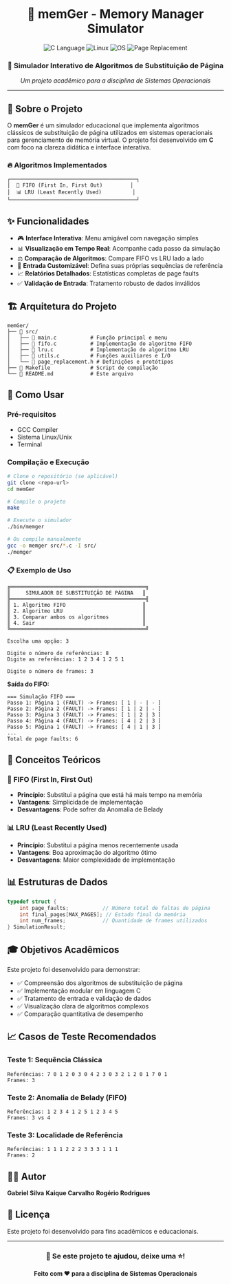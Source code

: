 <div align="center">

# 🧠 memGer - Memory Manager Simulator

<img src="https://img.shields.io/badge/Language-C-blue?style=for-the-badge&logo=c" alt="C Language">
<img src="https://img.shields.io/badge/OS-Linux-orange?style=for-the-badge&logo=linux" alt="Linux">
<img src="https://img.shields.io/badge/Topic-Operating%20Systems-green?style=for-the-badge" alt="OS">
<img src="https://img.shields.io/badge/Algorithm-Page%20Replacement-red?style=for-the-badge" alt="Page Replacement">

### 📖 Simulador Interativo de Algoritmos de Substituição de Página

_Um projeto acadêmico para a disciplina de Sistemas Operacionais_

</div>

---

## 🎯 Sobre o Projeto

O **memGer** é um simulador educacional que implementa algoritmos clássicos de substituição de página utilizados em sistemas operacionais para gerenciamento de memória virtual. O projeto foi desenvolvido em **C** com foco na clareza didática e interface interativa.

### 🔥 Algoritmos Implementados

```
┌─────────────────────────────────────────┐
│  🔄 FIFO (First In, First Out)         │
│  📊 LRU (Least Recently Used)          │
└─────────────────────────────────────────┘
```

## ✨ Funcionalidades

-   🎮 **Interface Interativa**: Menu amigável com navegação simples
-   📊 **Visualização em Tempo Real**: Acompanhe cada passo da simulação
-   ⚖️ **Comparação de Algoritmos**: Compare FIFO vs LRU lado a lado
-   🔢 **Entrada Customizável**: Defina suas próprias sequências de referência
-   📈 **Relatórios Detalhados**: Estatísticas completas de page faults
-   ✅ **Validação de Entrada**: Tratamento robusto de dados inválidos

## 🏗️ Arquitetura do Projeto

```
memGer/
├── 📁 src/
│   ├── 📄 main.c           # Função principal e menu
│   ├── 📄 fifo.c           # Implementação do algoritmo FIFO
│   ├── 📄 lru.c            # Implementação do algoritmo LRU
│   ├── 📄 utils.c          # Funções auxiliares e I/O
│   └── 📄 page_replacement.h # Definições e protótipos
├── 📄 Makefile             # Script de compilação
└── 📄 README.md            # Este arquivo
```

## 🚀 Como Usar

### Pré-requisitos

-   GCC Compiler
-   Sistema Linux/Unix
-   Terminal

### Compilação e Execução

```bash
# Clone o repositório (se aplicável)
git clone <repo-url>
cd memGer

# Compile o projeto
make

# Execute o simulador
./bin/memger

# Ou compile manualmente
gcc -o memger src/*.c -I src/
./memger
```

### 📋 Exemplo de Uso

```
╔════════════════════════════════════════════╗
║     SIMULADOR DE SUBSTITUIÇÃO DE PÁGINA   ║
╠════════════════════════════════════════════╣
║ 1. Algoritmo FIFO                         ║
║ 2. Algoritmo LRU                          ║
║ 3. Comparar ambos os algoritmos           ║
║ 4. Sair                                   ║
╚════════════════════════════════════════════╝

Escolha uma opção: 3

Digite o número de referências: 8
Digite as referências: 1 2 3 4 1 2 5 1

Digite o número de frames: 3
```

**Saída do FIFO:**

```
=== Simulação FIFO ===
Passo 1: Página 1 (FAULT) -> Frames: [ 1 | - | - ]
Passo 2: Página 2 (FAULT) -> Frames: [ 1 | 2 | - ]
Passo 3: Página 3 (FAULT) -> Frames: [ 1 | 2 | 3 ]
Passo 4: Página 4 (FAULT) -> Frames: [ 4 | 2 | 3 ]
Passo 5: Página 1 (FAULT) -> Frames: [ 4 | 1 | 3 ]
...
Total de page faults: 6
```

## 🧮 Conceitos Teóricos

### 🔄 FIFO (First In, First Out)

-   **Princípio**: Substitui a página que está há mais tempo na memória
-   **Vantagens**: Simplicidade de implementação
-   **Desvantagens**: Pode sofrer da Anomalia de Belady

### 📊 LRU (Least Recently Used)

-   **Princípio**: Substitui a página menos recentemente usada
-   **Vantagens**: Boa aproximação do algoritmo ótimo
-   **Desvantagens**: Maior complexidade de implementação

## 📊 Estruturas de Dados

```c
typedef struct {
    int page_faults;           // Número total de faltas de página
    int final_pages[MAX_PAGES]; // Estado final da memória
    int num_frames;            // Quantidade de frames utilizados
} SimulationResult;
```

## 🎓 Objetivos Acadêmicos

Este projeto foi desenvolvido para demonstrar:

-   ✅ Compreensão dos algoritmos de substituição de página
-   ✅ Implementação modular em linguagem C
-   ✅ Tratamento de entrada e validação de dados
-   ✅ Visualização clara de algoritmos complexos
-   ✅ Comparação quantitativa de desempenho

## 📈 Casos de Teste Recomendados

### Teste 1: Sequência Clássica

```
Referências: 7 0 1 2 0 3 0 4 2 3 0 3 2 1 2 0 1 7 0 1
Frames: 3
```

### Teste 2: Anomalia de Belady (FIFO)

```
Referências: 1 2 3 4 1 2 5 1 2 3 4 5
Frames: 3 vs 4
```

### Teste 3: Localidade de Referência

```
Referências: 1 1 1 2 2 2 3 3 3 1 1 1
Frames: 2
```

## 👨‍💻 Autor

**Gabriel Silva**
**Kaique Carvalho**
**Rogério Rodrigues**

## 📝 Licença

Este projeto foi desenvolvido para fins acadêmicos e educacionais.

---

<div align="center">

### 🌟 Se este projeto te ajudou, deixe uma ⭐!

**Feito com ❤️ para a disciplina de Sistemas Operacionais**

</div>
